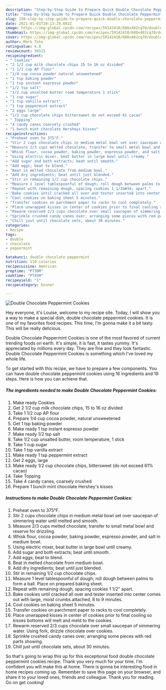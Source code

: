 ```yaml
---
description: "Step-by-Step Guide to Prepare Quick Double Chocolate Peppermint Cookies"
title: "Step-by-Step Guide to Prepare Quick Double Chocolate Peppermint Cookies"
slug: 150-step-by-step-guide-to-prepare-quick-double-chocolate-peppermint-cookies
date: 2021-01-01T10:13:29.692Z
image: https://img-global.cpcdn.com/recipes/59142410/680x482cq70/double-chocolate-peppermint-cookies-recipe-main-photo.jpg
thumbnail: https://img-global.cpcdn.com/recipes/59142410/680x482cq70/double-chocolate-peppermint-cookies-recipe-main-photo.jpg
cover: https://img-global.cpcdn.com/recipes/59142410/680x482cq70/double-chocolate-peppermint-cookies-recipe-main-photo.jpg
author: Mark Tate
ratingvalue: 4.8
reviewcount: 36515
recipeingredient:
- " Cookies"
- "2 1/2 cup milk chocolate chips 15 to 16 oz divided"
- "1 1/2 cup AP flour"
- "1/4 cup cocoa powder natural unsweetened"
- "1 tsp baking powder"
- "1 tsp instant espresso powder"
- "1/2 tsp salt"
- "1/2 cup unsalted butter room temperature 1 stick"
- "1 cup sugar"
- "1 tsp vanilla extract"
- "1 tsp peppermint extract"
- "2 eggs large"
- "1/2 cup chocolate chips bittersweet do not exceed 61 cacao"
- " Topping"
- "4 candy canes coarsely crushed"
- "1 bunch mint chocolate Hersheys kisses"
recipeinstructions:
- "Preheat oven to 375°F."
- "Stir 2 cups chocolate chips in medium metal bowl set over saucepan of simmering water until melted and smooth."
- "Measure 2/3 cups melted chocolate; transfer to small metal bowl and reserve for drizzling."
- "Whisk flour, cocoa powder, baking powder, espresso powder, and salt in medium bowl."
- "Using electric mixer, beat butter in large bowl until creamy."
- "Add sugar and both extracts; beat until smooth."
- "Add eggs; beat to blend."
- "Beat in melted chocolate from medium bowl."
- "Add dry ingredients; beat until just blended."
- "Stir in remaining 1/2 cup chocolate chips."
- "Measure 1 level tablespoonful of dough; roll dough between palms to form a ball. Place on prepared baking sheet."
- "Repeat with remaining dough, spacing cookies 1 1/2&#34; apart."
- "Bake cookies until cracked all over and tester inserted into center comes out with large, moist crumbs attached, 8 to 9 minutes."
- "Cool cookies on baking sheet 5 minutes."
- "Transfer cookies on parchment paper to racks to cool completely."
- "Place unwrapped kisses in center of cookies prior to final cooling so kisses bottoms will melt and meld to the cookies."
- "Rewarm reserved 2/3 cups chocolate over small saucepan of simmering water. Using fork, drizzle chocolate over cookies."
- "Sprinkle crushed candy canes over, arranging some pieces with red parts showing."
- "Chill just until chocolate sets, about 30 minutes."
categories:
- Recipe
tags:
- double
- chocolate
- peppermint

katakunci: double chocolate peppermint 
nutrition: 119 calories
recipecuisine: American
preptime: "PT30M"
cooktime: "PT45M"
recipeyield: "1"
recipecategory: Dinner

---
```



![Double Chocolate Peppermint Cookies](https://img-global.cpcdn.com/recipes/59142410/680x482cq70/double-chocolate-peppermint-cookies-recipe-main-photo.jpg)

Hey everyone, it's Louise, welcome to my recipe site. Today, I will show you a way to make a special dish, double chocolate peppermint cookies. It is one of my favorites food recipes. This time, I'm gonna make it a bit tasty. This will be really delicious.

Double Chocolate Peppermint Cookies is one of the most favored of current trending foods on earth. It's simple, it is fast, it tastes yummy. It's appreciated by millions every day. They are fine and they look fantastic. Double Chocolate Peppermint Cookies is something which I've loved my whole life.




To get started with this recipe, we have to prepare a few components. You can have double chocolate peppermint cookies using 16 ingredients and 19 steps. Here is how you can achieve that.

<!--inarticleads1-->

##### The ingredients needed to make Double Chocolate Peppermint Cookies:

1. Make ready  Cookies
1. Get 2 1/2 cup milk chocolate chips, 15 to 16 oz divided
1. Take 1 1/2 cup AP flour
1. Prepare 1/4 cup cocoa powder, natural unsweetened
1. Get 1 tsp baking powder
1. Make ready 1 tsp instant espresso powder
1. Make ready 1/2 tsp salt
1. Take 1/2 cup unsalted butter, room temperature, 1 stick
1. Take 1 cup sugar
1. Take 1 tsp vanilla extract
1. Make ready 1 tsp peppermint extract
1. Get 2 eggs, large
1. Make ready 1/2 cup chocolate chips, bittersweet (do not exceed 61% cacao)
1. Take  Topping
1. Take 4 candy canes, coarsely crushed
1. Prepare 1 bunch mint chocolate Hershey&#39;s kisses




<!--inarticleads2-->

##### Instructions to make Double Chocolate Peppermint Cookies:

1. Preheat oven to 375°F.
1. Stir 2 cups chocolate chips in medium metal bowl set over saucepan of simmering water until melted and smooth.
1. Measure 2/3 cups melted chocolate; transfer to small metal bowl and reserve for drizzling.
1. Whisk flour, cocoa powder, baking powder, espresso powder, and salt in medium bowl.
1. Using electric mixer, beat butter in large bowl until creamy.
1. Add sugar and both extracts; beat until smooth.
1. Add eggs; beat to blend.
1. Beat in melted chocolate from medium bowl.
1. Add dry ingredients; beat until just blended.
1. Stir in remaining 1/2 cup chocolate chips.
1. Measure 1 level tablespoonful of dough; roll dough between palms to form a ball. Place on prepared baking sheet.
1. Repeat with remaining dough, spacing cookies 1 1/2&#34; apart.
1. Bake cookies until cracked all over and tester inserted into center comes out with large, moist crumbs attached, 8 to 9 minutes.
1. Cool cookies on baking sheet 5 minutes.
1. Transfer cookies on parchment paper to racks to cool completely.
1. Place unwrapped kisses in center of cookies prior to final cooling so kisses bottoms will melt and meld to the cookies.
1. Rewarm reserved 2/3 cups chocolate over small saucepan of simmering water. Using fork, drizzle chocolate over cookies.
1. Sprinkle crushed candy canes over, arranging some pieces with red parts showing.
1. Chill just until chocolate sets, about 30 minutes.




So that's going to wrap this up for this exceptional food double chocolate peppermint cookies recipe. Thank you very much for your time. I'm confident you will make this at home. There is gonna be interesting food in home recipes coming up. Remember to save this page on your browser, and share it to your loved ones, friends and colleague. Thank you for reading. Go on get cooking!
